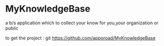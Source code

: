# MyKnowledgeBase
a b/s application which to collect your know for you,your organization or public

to get the project : git  https://github.com/apporoad/MyKnowledgeBase 



